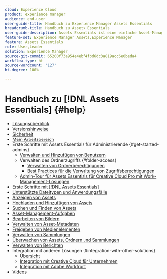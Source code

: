 ```yaml
---
cloud: Experience Cloud
product: experience manager
audience: end-user
user-guide-title: Handbuch zu Experience Manager Assets Essentials
breadcrumb-title: Handbuch zu Assets Essentials
user-guide-description: Assets Essentials ist eine einfache Asset-Management-Lösung, die aus anderen Experience Cloud-Programmen heraus funktioniert.
feature-set: Experience Manager Assets,Experience Manager
feature: Assets Essentials
role: User,Leader
solution: Experience Manager
source-git-commit: 65200f73a954e4ebf4fbd6dc3a819acc6e0beda4
workflow-type: ht
source-wordcount: '127'
ht-degree: 100%

---
```



# Handbuch zu [!DNL Assets Essentials] {#help}

+ [Lösungsüberblick](introduction.md)
+ [Versionshinweise](release-notes.md)
+ [Sicherheit](security-overview.md)
+ [Mein Arbeitsbereich](my-workspace.md)
+ Erste Schritte mit Assets Essentials für Administrierende {#get-started-admins}
   + [Verwalten und Hinzufügen von Benutzern](deploy-administer.md)
   + Verwalten des Ordnerzugriffs {#folder-access}
      + [Verwalten von Ordnerberechtigungen](manage-permissions.md)
      + [Best Practices für die Verwaltung von Zugriffsberechtigungen](permission-management-best-practices.md)
   + [Admin-Tour für Assets Essentials für Creative Cloud Pro mit Work-Management-Lösungen](assets-essentials-cc-pro-work-management-admin-journey.md)
+ [Erste Schritte mit  [!DNL Assets Essentials]](get-started.md)
+ [Unterstützte Dateitypen und Anwendungsfälle](supported-file-formats.md)
+ [Anzeigen von Assets](navigate-view.md)
+ [Hochladen und Hinzufügen von Assets](add-delete.md)
+ [Suchen und Finden von Assets](search.md)
+ [Asset-Management-Aufgaben](manage-organize.md)
+ [Bearbeiten von Bildern](edit-images.md)
+ [Verwalten von Asset-Metadaten](metadata.md)
+ [Freigeben von Medienelementen](share-links-for-assets.md)
+ [Verwalten von Sammlungen](manage-collections.md)
+ [Überwachen von Assets, Ordnern und Sammlungen](manage-notifications.md)
+ [Verwalten von Berichten](manage-reports.md)
+ Integration mit anderen Lösungen {#integration-with-other-solutions}
   + [Übersicht](integration.md)
   + [Integration mit Creative Cloud für Unternehmen](integrate-with-creative-cloud.md)
   + [Integration mit Adobe Workfront](integrate-with-workfront.md)
+ [Videos](https://experienceleague.adobe.com/docs/experience-manager-learn/assets-essentials/overview.html?lang=de)
